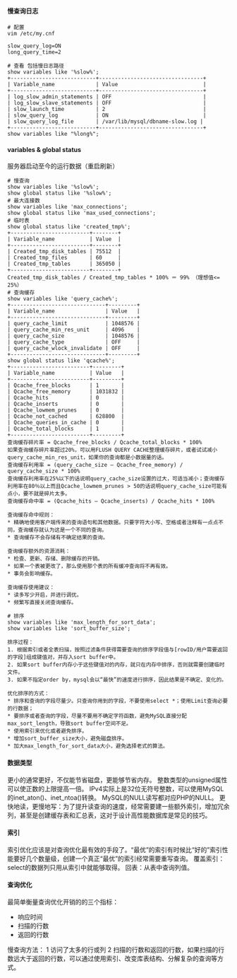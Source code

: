 #### **慢查询日志**
```
# 配置
vim /etc/my.cnf

slow_query_log=ON
long_query_time=2

# 查看 包括慢日志路径
show variables like '%slow%';
+---------------------------+---------------------------------+
| Variable_name             | Value                           |
+---------------------------+---------------------------------+
| log_slow_admin_statements | OFF                             |
| log_slow_slave_statements | OFF                             |
| slow_launch_time          | 2                               |
| slow_query_log            | ON                              |
| slow_query_log_file       | /var/lib/mysql/dbname-slow.log |
+---------------------------+---------------------------------+
show variables like "%long%";

```

####  **variables & global status**
服务器启动至今的运行数据（重启刷新）
```
# 慢查询
show variables like '%slow%';
show global status like '%slow%';
# 最大连接数
show variables like 'max_connections';
show global status like 'max_used_connections';
# 临时表
show global status like 'created_tmp%';
+-------------------------+--------+
| Variable_name           | Value  |
+-------------------------+--------+
| Created_tmp_disk_tables | 75512  |
| Created_tmp_files       | 60     |
| Created_tmp_tables      | 365050 |
+-------------------------+--------+
Created_tmp_disk_tables / Created_tmp_tables * 100% ＝ 99% （理想值<= 25%）
# 查询缓存
show variables like 'query_cache%';
+------------------------------+---------+
| Variable_name                | Value   |
+------------------------------+---------+
| query_cache_limit            | 1048576 |
| query_cache_min_res_unit     | 4096    |
| query_cache_size             | 1048576 |
| query_cache_type             | OFF     |
| query_cache_wlock_invalidate | OFF     |
+------------------------------+---------+
show global status like 'qcache%';
+-------------------------+---------+
| Variable_name           | Value   |
+-------------------------+---------+
| Qcache_free_blocks      | 1       |
| Qcache_free_memory      | 1031832 |
| Qcache_hits             | 0       |
| Qcache_inserts          | 0       |
| Qcache_lowmem_prunes    | 0       |
| Qcache_not_cached       | 628800  |
| Qcache_queries_in_cache | 0       |
| Qcache_total_blocks     | 1       |
+-------------------------+---------+
查询缓存碎片率 = Qcache_free_blocks / Qcache_total_blocks * 100% 
如果查询缓存碎片率超过20%，可以用FLUSH QUERY CACHE整理缓存碎片，或者试试减小query_cache_min_res_unit，如果你的查询都是小数据量的话。 
查询缓存利用率 = (query_cache_size – Qcache_free_memory) / query_cache_size * 100% 
查询缓存利用率在25%以下的话说明query_cache_size设置的过大，可适当减小；查询缓存利用率在80％以上而且Qcache_lowmem_prunes > 50的话说明query_cache_size可能有点小，要不就是碎片太多。 
查询缓存命中率 = (Qcache_hits – Qcache_inserts) / Qcache_hits * 100%

查询缓存命中规则：
* 精确地使用客户端传来的查询语句和其他数据。只要字符大小写、空格或者注释有一点点不同，查询缓存就认为这是一个不同的查询。
* 查询缓存不会存储有不确定结果的查询。

查询缓存额外的资源消耗：
* 检查、更新、存储、删除缓存的开销。
* 如果一个表被更改了，那么使用那个表的所有缓冲查询将不再有效。
* 事务会影响缓存。

查询缓存使用建议： 
* 读多写少开启，并进行调优。
* 频繁写直接关闭查询缓存。

# 排序
show variables like 'max_length_for_sort_data';
show variables like 'sort_buffer_size';

排序过程：
1. 根据索引或者全表扫描，按照过滤条件获得需要查询的排序字段值与[rowID/用户需要返回的字段]组成键值对，并存入sort buffer中。
2. 如果sort buffer内存小于这些键值对的内存，就只在内存中排序，否则就需要创建临时文件。
3. 如果不指定order by，mysql会以“最快”的速度进行排序，因此结果是不确定、变化的。

优化排序的方式：
* 排序和查询的字段尽量少。只查询你用到的字段，不要使用select *；使用Limit查询必要的行数据；
* 要排序或者查询的字段，尽量不要用不确定字符函数，避免MySQL直接分配max_sort_length，导致sort buffer空间不足。
* 使用索引来优化或者避免排序。
* 增加sort_buffer_size大小，避免磁盘排序。
* 加大max_length_for_sort_data大小，避免选择老式的算法。
```

#### **数据类型**
更小的通常更好，不仅能节省磁盘，更能够节省内存。
整数类型的unsigned属性可以使正数的上限提高一倍。
IPv4实际上是32位无符号整数，可以使用MySQL的inet_aton()、inet_ntoa()转换。
MySQL的NULL读写都对应PHP的NULL。
更快地读，更慢地写：为了提升读查询的速度，经常需要建一些额外索引，增加冗余列，甚至是创建缓存表和汇总表，这对于设计高性能数据库是常见的技巧。

#### **索引**
索引优化应该是对查询优化最有效的手段了。“最优”的索引有时候比“好的”索引性能要好几个数量级，创建一个真正“最优”的索引经常需要重写查询。
覆盖索引：select的数据列只用从索引中就能够取得。
回表：从表中查询列值。

#### **查询优化**
最简单衡量查询优化开销的的三个指标：
* 响应时间
* 扫描的行数
* 返回的行数

慢查询方法：
1 访问了太多的行或列
2 扫描的行数和返回的行数，如果扫描的行数远大于返回的行数，可以通过使用索引、改变库表结构、分解复杂的查询等方式。


















